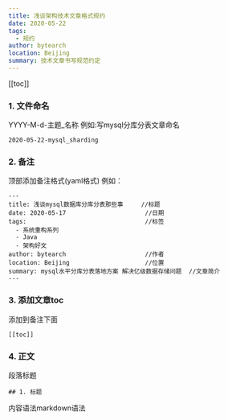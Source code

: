 ```yaml
---
title: 浅谈架构技术文章格式规约
date: 2020-05-22
tags: 
  - 规约
author: bytearch
location: Beijing  
summary: 技术文章书写规范约定
---
```


[[toc]]

### 1. 文件命名
YYYY-M-d-主题_名称
例如:写mysql分库分表文章命名

    2020-05-22-mysql_sharding
### 2. 备注
顶部添加备注格式(yaml格式)
例如：
```text
---
title: 浅谈mysql数据库分库分表那些事     //标题
date: 2020-05-17                      //日期
tags:                                 //标签
  - 系统重构系列
  - Java
  - 架构好文
author: bytearch                      //作者
location: Beijing                     //位置
summary: mysql水平分库分表落地方案 解决亿级数据存储问题  //文章简介
---
```
### 3. 添加文章toc
添加到备注下面
```text
[[toc]]
```

### 4. 正文
段落标题
```text
## 1. 标题
```
内容语法markdown语法